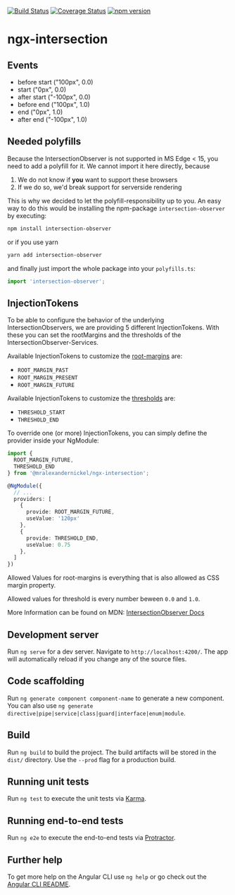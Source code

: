 [![Build Status](https://travis-ci.org/mralexandernickel/ngx-intersection.svg?branch=master)](https://travis-ci.org/mralexandernickel/ngx-intersection)
[![Coverage Status](https://coveralls.io/repos/github/mralexandernickel/ngx-intersection/badge.svg?branch=master)](https://coveralls.io/github/mralexandernickel/ngx-intersection?branch=master)
[![npm version](https://badge.fury.io/js/%40mralexandernickel%2Fngx-intersection.svg)](https://www.npmjs.com/@mralexandernickel/ngx-intersection)

# ngx-intersection

## Events

- before start ("100px", 0.0)
- start ("0px", 0.0)
- after start ("-100px", 0.0)
- before end ("100px", 1.0)
- end ("0px", 1.0)
- after end ("-100px", 1.0)

## Needed polyfills

Because the IntersectionObserver is not supported in MS Edge < 15, you need to
add a polyfill for it. We cannot import it here directly, because

1. We do not know if **you** want to support these browsers
2. If we do so, we'd break support for serverside rendering

This is why we decided to let the polyfill-responsibility up to you. An easy
way to do this would be installing the npm-package `intersection-observer` by
executing:

```bash
npm install intersection-observer
```

or if you use yarn

```bash
yarn add intersection-observer
```

and finally just import the whole package into your `polyfills.ts`:

```typescript
import 'intersection-observer';
```

## InjectionTokens

To be able to configure the behavior of the underlying IntersectionObservers,
we are providing 5 different InjectionTokens. With these you can set the
rootMargins and the thresholds of the IntersectionObserver-Services.

Available InjectionTokens to customize the
[root-margins](https://developer.mozilla.org/en-US/docs/Web/API/Intersection_Observer_API#The_intersection_root_and_root_margin)
are:

- `ROOT_MARGIN_PAST`
- `ROOT_MARGIN_PRESENT`
- `ROOT_MARGIN_FUTURE`

Available InjectionTokens to customize the
[thresholds](https://developer.mozilla.org/en-US/docs/Web/API/Intersection_Observer_API#Thresholds)
are:

- `THRESHOLD_START`
- `THRESHOLD_END`

To override one (or more) InjectionTokens, you can simply define the provider
inside your NgModule:

```typescript
import {
  ROOT_MARGIN_FUTURE,
  THRESHOLD_END
} from '@mralexandernickel/ngx-intersection';

@NgModule({
  // ...
  providers: [
    {
      provide: ROOT_MARGIN_FUTURE,
      useValue: '120px'
    },
    {
      provide: THRESHOLD_END,
      useValue: 0.75
    },
  ]
})
```

Allowed Values for root-margins is everything that is also allowed as CSS margin
property.

Allowed values for threshold is every number beween `0.0` and `1.0`.

More Information can be found on MDN:
[IntersectionObserver Docs](https://developer.mozilla.org/en-US/docs/Web/API/Intersection_Observer_API#Intersection_observer_options)

## Development server

Run `ng serve` for a dev server. Navigate to `http://localhost:4200/`. The app will automatically reload if you change any of the source files.

## Code scaffolding

Run `ng generate component component-name` to generate a new component. You can also use `ng generate directive|pipe|service|class|guard|interface|enum|module`.

## Build

Run `ng build` to build the project. The build artifacts will be stored in the `dist/` directory. Use the `--prod` flag for a production build.

## Running unit tests

Run `ng test` to execute the unit tests via [Karma](https://karma-runner.github.io).

## Running end-to-end tests

Run `ng e2e` to execute the end-to-end tests via [Protractor](http://www.protractortest.org/).

## Further help

To get more help on the Angular CLI use `ng help` or go check out the [Angular CLI README](https://github.com/angular/angular-cli/blob/master/README.md).
